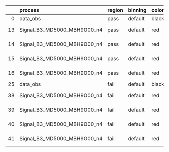 |    | process                     | region   | binning   | color   | process_type   |   scale | variation   | source_filename                                                      | source_histname    | alias                       | title     |   combine_idx |     lnN |   shapes | syst_type   | direction   | variation_alias   |
|---:|:----------------------------|:---------|:----------|:--------|:---------------|--------:|:------------|:---------------------------------------------------------------------|:-------------------|:----------------------------|:----------|--------------:|--------:|---------:|:------------|:------------|:------------------|
|  0 | data_obs                    | pass     | default   | black   | DATA           |       1 | nominal     | ./histograms_for_2DAlphabet_v18//BH_Data.root                        | hpass              | Data                        | Data      |           nan | nan     |      nan | nan         | nan         | nan               |
| 13 | Signal_B3_MD5000_MBH9000_n4 | pass     | default   | red     | SIGNAL         |       1 | lumi        | ./histograms_for_2DAlphabet_v18//BH_Signal_B3_MD5000_MBH9000_n4.root | hpass              | Signal_B3_MD5000_MBH9000_n4 | BH signal |           nan |   1.016 |      nan | lnN         | nan         | nan               |
| 14 | Signal_B3_MD5000_MBH9000_n4 | pass     | default   | red     | SIGNAL         |       1 | SVM         | ./histograms_for_2DAlphabet_v18//BH_Signal_B3_MD5000_MBH9000_n4.root | hpass_SVMsyst_up   | Signal_B3_MD5000_MBH9000_n4 | BH signal |           nan | nan     |        1 | shapes      | Up          | SVMsyst           |
| 15 | Signal_B3_MD5000_MBH9000_n4 | pass     | default   | red     | SIGNAL         |       1 | SVM         | ./histograms_for_2DAlphabet_v18//BH_Signal_B3_MD5000_MBH9000_n4.root | hpass_SVMsyst_down | Signal_B3_MD5000_MBH9000_n4 | BH signal |           nan | nan     |        1 | shapes      | Down        | SVMsyst           |
| 16 | Signal_B3_MD5000_MBH9000_n4 | pass     | default   | red     | SIGNAL         |       1 | nominal     | ./histograms_for_2DAlphabet_v18//BH_Signal_B3_MD5000_MBH9000_n4.root | hpass              | Signal_B3_MD5000_MBH9000_n4 | BH signal |           nan | nan     |      nan | nan         | nan         | nan               |
| 25 | data_obs                    | fail     | default   | black   | DATA           |       1 | nominal     | ./histograms_for_2DAlphabet_v18//BH_Data.root                        | hfail              | Data                        | Data      |           nan | nan     |      nan | nan         | nan         | nan               |
| 38 | Signal_B3_MD5000_MBH9000_n4 | fail     | default   | red     | SIGNAL         |       1 | lumi        | ./histograms_for_2DAlphabet_v18//BH_Signal_B3_MD5000_MBH9000_n4.root | hfail              | Signal_B3_MD5000_MBH9000_n4 | BH signal |           nan |   1.016 |      nan | lnN         | nan         | nan               |
| 39 | Signal_B3_MD5000_MBH9000_n4 | fail     | default   | red     | SIGNAL         |       1 | SVM         | ./histograms_for_2DAlphabet_v18//BH_Signal_B3_MD5000_MBH9000_n4.root | hfail_SVMsyst_up   | Signal_B3_MD5000_MBH9000_n4 | BH signal |           nan | nan     |        1 | shapes      | Up          | SVMsyst           |
| 40 | Signal_B3_MD5000_MBH9000_n4 | fail     | default   | red     | SIGNAL         |       1 | SVM         | ./histograms_for_2DAlphabet_v18//BH_Signal_B3_MD5000_MBH9000_n4.root | hfail_SVMsyst_down | Signal_B3_MD5000_MBH9000_n4 | BH signal |           nan | nan     |        1 | shapes      | Down        | SVMsyst           |
| 41 | Signal_B3_MD5000_MBH9000_n4 | fail     | default   | red     | SIGNAL         |       1 | nominal     | ./histograms_for_2DAlphabet_v18//BH_Signal_B3_MD5000_MBH9000_n4.root | hfail              | Signal_B3_MD5000_MBH9000_n4 | BH signal |           nan | nan     |      nan | nan         | nan         | nan               |